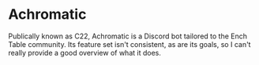# Achromatic

Publically known as C22, Achromatic is a Discord bot tailored to the Ench Table community.
Its feature set isn't consistent, as are its goals, so I can't really provide a good overview of what it does.
